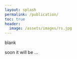 ```yaml
---
layout: splash
permalink: /publication/
toc: true
header:
  image: /assets/images/rs.jpg
---
```


blank

soon it will be ...